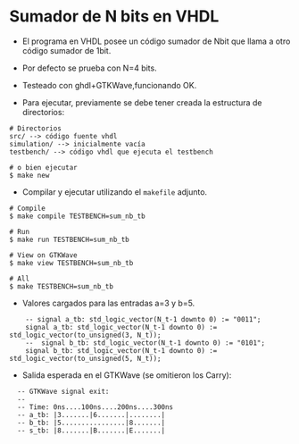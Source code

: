 # Sumador de N bits en VHDL

- El programa en VHDL posee un código sumador de Nbit que llama a otro código sumador de 1bit.
- Por defecto se prueba con N=4 bits.
- Testeado con ghdl+GTKWave,funcionando OK.

- Para ejecutar, previamente se debe tener creada la estructura de directorios:
```
# Directorios
src/ --> código fuente vhdl
simulation/ --> inicialmente vacía
testbench/ --> código vhdl que ejecuta el testbench

# o bien ejecutar
$ make new
```


- Compilar y ejecutar utilizando el `makefile` adjunto.
```
# Compile
$ make compile TESTBENCH=sum_nb_tb

# Run
$ make run TESTBENCH=sum_nb_tb

# View on GTKWave
$ make view TESTBENCH=sum_nb_tb

# All
$ make TESTBENCH=sum_nb_tb
```

- Valores cargados para las entradas a=3 y b=5.

```
    -- signal a_tb: std_logic_vector(N_t-1 downto 0) := "0011";
    signal a_tb: std_logic_vector(N_t-1 downto 0) := std_logic_vector(to_unsigned(3, N_t));
    --  signal b_tb: std_logic_vector(N_t-1 downto 0) := "0101";
    signal b_tb: std_logic_vector(N_t-1 downto 0) := std_logic_vector(to_unsigned(5, N_t));
```

- Salida esperada en el GTKWave (se omitieron los Carry):
```
  -- GTKWave signal exit:
  --
  -- Time: 0ns....100ns....200ns....300ns
  -- a_tb: |3.......|6.......|........|
  -- b_tb: |5................|8.......|
  -- s_tb: |8.......|B.......|E.......|
```